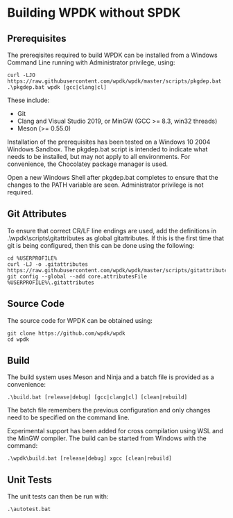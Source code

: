 # Building WPDK without SPDK

<a id="prerequisites"></a>
## Prerequisites

The prereqisites required to build WPDK can be installed from
a Windows Command Line running with Administrator privilege, using:

~~~{.sh}
curl -LJO https://raw.githubusercontent.com/wpdk/wpdk/master/scripts/pkgdep.bat
.\pkgdep.bat wpdk [gcc|clang|cl]
~~~

These include:

* Git
* Clang and Visual Studio 2019, or MinGW (GCC >= 8.3, win32 threads)
* Meson (>= 0.55.0)

Installation of the prerequisites has been tested on a Windows 10 2004
Windows Sandbox. The pkgdep.bat script is intended to indicate what needs to be
installed, but may not apply to all environments. For convenience, the Chocolatey
package manager is used.

Open a new Windows Shell after pkgdep.bat completes to ensure that the changes
to the PATH variable are seen. Administrator privilege is not required.

<a id="attrib"></a>
## Git Attributes

To ensure that correct CR/LF line endings are used, add the definitions in
.\wpdk\scripts\gitattributes as global gitattributes. If this is the first time that
git is being configured, then this can be done using the following:

~~~{.sh}
cd %USERPROFILE%
curl -LJ -o .gitattributes https://raw.githubusercontent.com/wpdk/wpdk/master/scripts/gitattributes
git config --global --add core.attributesFile %USERPROFILE%\.gitattributes
~~~

<a id="source"></a>
## Source Code

The source code for WPDK can be obtained using:

~~~{.sh}
git clone https://github.com/wpdk/wpdk
cd wpdk
~~~

<a id="build"></a>
## Build

The build system uses Meson and Ninja and a batch file is provided as a convenience:

~~~{.sh}
.\build.bat [release|debug] [gcc|clang|cl] [clean|rebuild]
~~~

The batch file remembers the previous configuration and only changes need to be specified on the command line.

Experimental support has been added for cross compilation using WSL and the
MinGW compiler. The build can be started from Windows with the command:

~~~{.sh}
.\wpdk\build.bat [release|debug] xgcc [clean|rebuild]
~~~

<a id="testing"></a>
## Unit Tests

The unit tests can then be run with:
~~~{.sh}
.\autotest.bat
~~~
